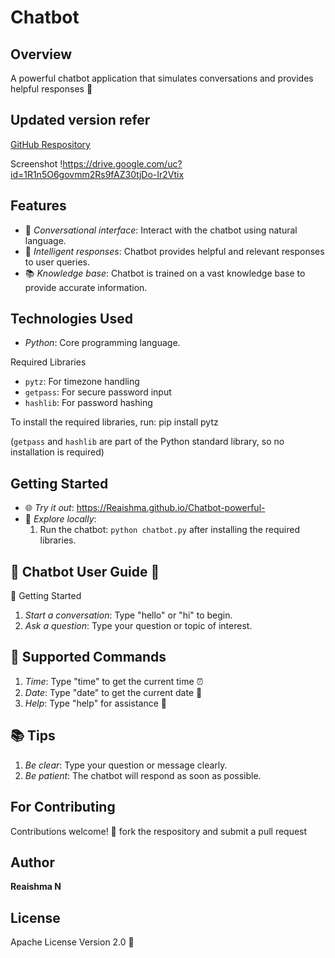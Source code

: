 

# Chatbot

## Overview
A powerful chatbot application that simulates conversations and provides helpful responses 🤖

## Updated version refer 
[GitHub Respository](https://github.com/Reaishma/Natural-language-AI)

Screenshot
!https://drive.google.com/uc?id=1R1n5O6govmm2Rs9fAZ30tjDo-Ir2Vtix

## Features
- 💬 _Conversational interface_: Interact with the chatbot using natural language.
- 🤔 _Intelligent responses_: Chatbot provides helpful and relevant responses to user queries.
- 📚 _Knowledge base_: Chatbot is trained on a vast knowledge base to provide accurate information.

## Technologies Used
- _Python_: Core programming language.

Required Libraries
- `pytz`: For timezone handling
- `getpass`: For secure password input
- `hashlib`: For password hashing

To install the required libraries, run:
pip install pytz

(`getpass` and `hashlib` are part of the Python standard library, so no installation is required)

## Getting Started
- 🌐 _Try it out_: https://Reaishma.github.io/Chatbot-powerful-
- 📁 _Explore locally_:
    1. Run the chatbot: `python chatbot.py` after installing the required libraries.

## 🤖 Chatbot User Guide 🤖
👋 Getting Started
1. *Start a conversation*: Type "hello" or "hi" to begin.
2. *Ask a question*: Type your question or topic of interest.

## 🤔 Supported Commands
1. *Time*: Type "time" to get the current time ⏰
2. *Date*: Type "date" to get the current date 📆
3. *Help*: Type "help" for assistance 🤔

## 📚 Tips
1. *Be clear*: Type your question or message clearly.
2. *Be patient*: The chatbot will respond as soon as possible.



## For Contributing
Contributions welcome! 🌟 fork the respository and submit a pull request 

## Author
**Reaishma N**

## License
Apache License Version 2.0 📄



    
